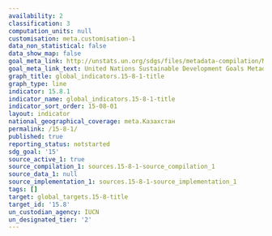 ```yaml
---
availability: 2
classification: 3
computation_units: null
customisation: meta.customisation-1
data_non_statistical: false
data_show_map: false
goal_meta_link: http://unstats.un.org/sdgs/files/metadata-compilation/Metadata-Goal-15.pdf
goal_meta_link_text: United Nations Sustainable Development Goals Metadata (pdf 456kB)
graph_title: global_indicators.15-8-1-title
graph_type: line
indicator: 15.8.1
indicator_name: global_indicators.15-8-1-title
indicator_sort_order: 15-08-01
layout: indicator
national_geographical_coverage: meta.Казахстан
permalink: /15-8-1/
published: true
reporting_status: notstarted
sdg_goal: '15'
source_active_1: true
source_compilation_1: sources.15-8-1-source_compilation_1
source_data_1: null
source_implementation_1: sources.15-8-1-source_implementation_1
tags: []
target: global_targets.15-8-title
target_id: '15.8'
un_custodian_agency: IUCN
un_designated_tier: '2'
---
```

